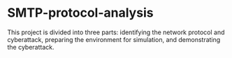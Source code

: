 # SMTP-protocol-analysis
This project is divided into three parts: identifying the network protocol and cyberattack, preparing the environment for simulation, and demonstrating the cyberattack.
